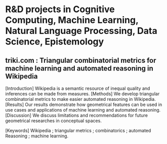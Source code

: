 # R&amp;D projects in Cognitive Computing, Machine Learning, Natural Language Processing, Data Science, Epistemology
## triki.com : Triangular combinatorial metrics for machine learning and automated reasoning in Wikipedia
[Introduction] Wikipedia is a semantic resource of inequal quality and inferences can be made from measures.
[Methods] We develop triangular combinatorial metrics to make easier automated reasoning in Wikipedia.
[Results] Our results demonstrate how geometrical features can be used in use cases and applications of machine learning and automated reasoning.
[Discussion] We discuss limitations and recommendations for future geometrical researches in conceptual spaces.

[Keywords] Wikipedia ; triangular metrics ; combinatorics ; automated Reasoning ; machine learning.
